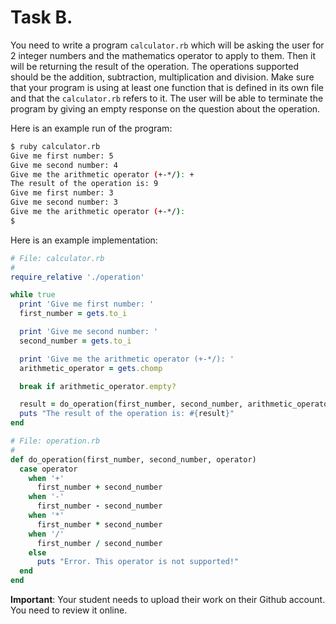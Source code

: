 # Task B. 

You need to write a program `calculator.rb` which will be asking the user for 2 integer numbers and the mathematics
operator to apply to them. Then it will be returning the result of the operation. The operations supported should be
the addition, subtraction, multiplication and division. Make sure that your program is using at least one function that
is defined in its own file and that the `calculator.rb` refers to it. The user will be able to terminate the program
by giving an empty response on the question about the operation.

Here is an example run of the program:

``` bash
$ ruby calculator.rb
Give me first number: 5
Give me second number: 4
Give me the arithmetic operator (+-*/): +
The result of the operation is: 9
Give me first number: 3
Give me second number: 3
Give me the arithmetic operator (+-*/): 
$
```

Here is an example implementation:

``` ruby
# File: calculator.rb
#
require_relative './operation'

while true
  print 'Give me first number: '
  first_number = gets.to_i

  print 'Give me second number: '
  second_number = gets.to_i

  print 'Give me the arithmetic operator (+-*/): '
  arithmetic_operator = gets.chomp

  break if arithmetic_operator.empty?

  result = do_operation(first_number, second_number, arithmetic_operator)
  puts "The result of the operation is: #{result}"
end
```

``` ruby
# File: operation.rb
#
def do_operation(first_number, second_number, operator)
  case operator
    when '+'
      first_number + second_number
    when '-'
      first_number - second_number
    when '*'
      first_number * second_number
    when '/'
      first_number / second_number
    else
      puts "Error. This operator is not supported!"
  end
end
```

**Important**: Your student needs to upload their work on their Github account. You need to review it online.
